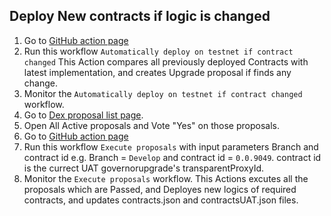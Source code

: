 ## Deploy New contracts if logic is changed

1. Go to [GitHub action page](https://github.com/hashgraph/hedera-accelerator-defi-dex/actions/workflows/upgrade-proxy.yml) 
2. Run this workflow `Automatically deploy on testnet if contract changed`
   This Action compares all previously deployed Contracts with latest implementation, and creates Upgrade proposal if finds any change.
3. Monitor the `Automatically deploy on testnet if contract changed` workflow.
4. Go to [Dex proposal list page](https://defi-ui.hedera.com/governance).
5. Open All Active proposals and Vote "Yes" on those proposals.
6. Go to [GitHub action page](https://github.com/hashgraph/hedera-accelerator-defi-dex/actions/workflows/execute-proposal.yml) 
7. Run this workflow `Execute proposals` with input parameters Branch and contract id e.g. Branch = `Develop` and contract id = `0.0.9049`. contract id is the currect UAT governorupgrade's transparentProxyId.
8. Monitor the `Execute proposals` workflow.
    This Actions excutes all the proposals which are Passed, and Deployes new logics of required contracts, and updates contracts.json and contractsUAT.json files.
